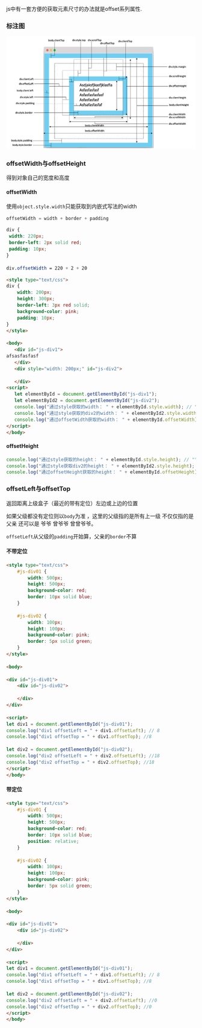  js中有一套方便的获取元素尺寸的办法就是offset系列属性.
 
 ### 标注图
 
 ![](/assets/DOMOffset图示.png)
 
 
 ### offsetWidth与offsetHeight
 得到对象自己的宽度和高度
 
 #### offsetWidth
 使用`object.style.width`只能获取到内嵌式写法的width
 
 ```js
 offsetWidth = width + border + padding
 ```
 
 ```css
 div {
  width: 220px;
  border-left: 2px solid red;
  padding: 10px;
 }
 
 div.offsetWidth = 220 + 2 + 20
 ```
 
 ```html
 <style type="text/css">
 div {
     width: 200px;
     height: 300px;
     border-left: 3px red solid;
     background-color: pink;
     padding: 10px;
 }
</style>

<body>
    <div id="js-div1">
afsasfasfasf
    </div>
    <div style="width: 200px;" id="js-div2">

    </div>
<script>
    let elementById = document.getElementById("js-div1");
    let elementById2 = document.getElementById("js-div2");
    console.log("通过style获取的width： " + elementById.style.width); // ""
    console.log("通过style获取的div2的width： " + elementById2.style.width); //"200px"
    console.log("通过offsetWidth获取的width： " + elementById.offsetWidth); //223
</script>
</body>
 ```
 
#### offsetHeight
 
 ```js
console.log("通过style获取的height： " + elementById.style.height); // ""
console.log("通过style获取div2的height： " + elementById2.style.height); //"200px"
console.log("通过offsetHeight获取的height： " + elementById.offsetHeight); //320
 ```
 
### offsetLeft与offsetTop
返回距离上级盒子（最近的带有定位）左边或上边的位置

如果父级都没有定位则以`body`为准
，这里的父级指的是所有上一级 不仅仅指的是 父亲 还可以是 爷爷 曾爷爷 曾曾爷爷。

`offsetLeft`从父级的`padding`开始算，父亲的`border`不算
#### 不带定位 

```html
<style type="text/css">
    #js-div01 {
        width: 500px;
        height: 500px;
        background-color: red;
        border: 10px solid blue;
    }

    #js-div02 {
        width: 100px;
        height: 100px;
        background-color: pink;
        border: 5px solid green;
    }
</style>

<body>

<div id="js-div01">
    <div id="js-div02">

    </div>
</div>

<script>
let div1 = document.getElementById("js-div01");
console.log("div1 offsetLeft = " + div1.offsetLeft); // 8
console.log("div1 offsetTop = " + div1.offsetTop); //8

let div2 = document.getElementById("js-div02");
console.log("div2 offsetLeft = " + div2.offsetLeft); //18
console.log("div2 offsetTop = " + div2.offsetTop); //18
</script>
</body>
```

#### 带定位 

```html
<style type="text/css">
    #js-div01 {
        width: 500px;
        height: 500px;
        background-color: red;
        border: 10px solid blue;
        position: relative;
    }

    #js-div02 {
        width: 100px;
        height: 100px;
        background-color: pink;
        border: 5px solid green;
    }
</style>

<body>

<div id="js-div01">
    <div id="js-div02">

    </div>
</div>

<script>
let div1 = document.getElementById("js-div01");
console.log("div1 offsetLeft = " + div1.offsetLeft); // 8
console.log("div1 offsetTop = " + div1.offsetTop); //8

let div2 = document.getElementById("js-div02");
console.log("div2 offsetLeft = " + div2.offsetLeft); //0
console.log("div2 offsetTop = " + div2.offsetTop); //0
</script>
</body>
```
